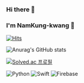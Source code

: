 ### Hi there 👋
### I'm NamKung-kwang 🤵

[![Hits](https://hits.seeyoufarm.com/api/count/incr/badge.svg?url=https%3A%2F%2Fgithub.com%2Fngj1014%2Fngj1014.git&count_bg=%2380C6E4&title_bg=%2382EE09&icon=&icon_color=%23E7E7E7&title=hits&edge_flat=false)](https://hits.seeyoufarm.com)


![Anurag's GitHub stats](https://github-readme-stats.vercel.app/api?username=ngj1014&theme=tokyonight&show_icons=true)

[![Solved.ac
프로필](http://mazassumnida.wtf/api/generate_badge?boj={ngj1014})](https://solved.ac/{ngj1014})

![Python](https://img.shields.io/badge/Python-3776AB.svg?&style=for-the-badge&logo=Python&logoColor=white)
![Swift](https://img.shields.io/badge/Swift-F05138.svg?&style=for-the-badge&logo=Swift&logoColor=white)
![Firebase](https://img.shields.io/badge/Firebase-FFCA28.svg?&style=for-the-badge&logo=Firebase&logoColor=white)

